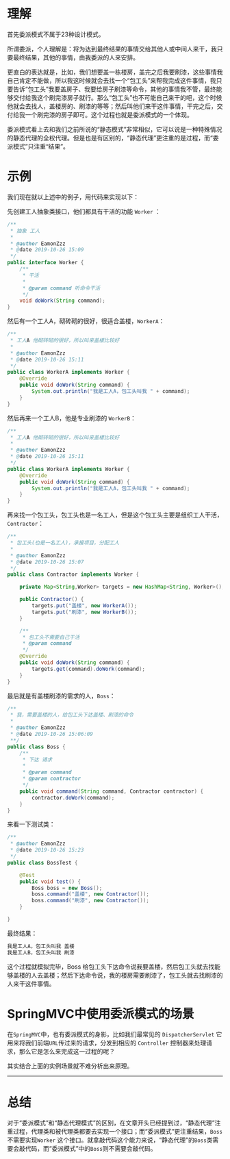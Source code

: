 # 理解

首先委派模式不属于23种设计模式。

所谓委派，个人理解是：将为达到最终结果的事情交给其他人或中间人来干，我只要最终结果，其他的事情，由我委派的人来安排。

更直白的表达就是，比如，我们想要盖一栋楼房，盖完之后我要刷漆，这些事情我自己肯定不能做，所以我这时候就会去找一个“包工头”来帮我完成这件事情，我只要告诉“包工头”我要盖房子、我要给房子刷漆等命令，其他的事情我不管，最终能够交付给我这个刷完漆房子就行。那么“包工头”也不可能自己来干的吧，这个时候他就会去找人，盖楼房的、刷漆的等等；然后叫他们来干这件事情，干完之后，交付给我一个刷完漆的房子即可。这个过程也就是委派模式的一个体现。

委派模式看上去和我们之前所说的“静态模式”非常相似，它可以说是一种特殊情况的静态代理的全权代理。但是也是有区别的，“静态代理”更注重的是过程，而“委派模式”只注重“结果”。

# 示例

我们现在就以上述中的例子，用代码来实现以下：

先创建工人抽象类接口，他们都具有干活的功能 `Worker` ：
```java
/**
 * 抽象 工人
 *
 * @author EamonZzz
 * @date 2019-10-26 15:09
 */
public interface Worker {
    /**
     * 干活
     *
     * @param command 听命令干活
     */
    void doWork(String command);
}
```

然后有一个工人A，砌砖砌的很好，很适合盖楼，`WorkerA`：
```java
/**
 * 工人A 他砌砖砌的很好，所以叫来盖楼比较好
 *
 * @author EamonZzz
 * @date 2019-10-26 15:11
 */
public class WorkerA implements Worker {
    @Override
    public void doWork(String command) {
        System.out.println("我是工人A，包工头叫我 " + command);
    }
}
```

然后再来一个工人B，他是专业刷漆的 `WorkerB`：
```java
/**
 * 工人A 他砌砖砌的很好，所以叫来盖楼比较好
 *
 * @author EamonZzz
 * @date 2019-10-26 15:11
 */
public class WorkerA implements Worker {
    @Override
    public void doWork(String command) {
        System.out.println("我是工人A，包工头叫我 " + command);
    }
}
```

再来找一个包工头，包工头也是一名工人，但是这个包工头主要是组织工人干活，`Contractor`：
```java
/**
 * 包工头(也是一名工人)，承接项目，分配工人
 *
 * @author EamonZzz
 * @date 2019-10-26 15:07
 */
public class Contractor implements Worker {

    private Map<String,Worker> targets = new HashMap<String, Worker>();

    public Contractor() {
        targets.put("盖楼", new WorkerA());
        targets.put("刷漆", new WorkerB());
    }

    /**
     * 包工头不需要自己干活
     * @param command
     */
    @Override
    public void doWork(String command) {
        targets.get(command).doWork(command);
    }
}
```

最后就是有盖楼刷漆的需求的人，`Boss`：
```java
/**
 * 我，需要盖楼的人，给包工头下达盖楼、刷漆的命令
 *
 * @author EamonZzz
 * @date 2019-10-26 15:06:09
 **/
public class Boss {
    /**
     * 下达 请求
     *
     * @param command
     * @param contractor
     */
    public void command(String command, Contractor contractor) {
        contractor.doWork(command);
    }
}
```

来看一下测试类：

```java
/**
 * @author EamonZzz
 * @date 2019-10-26 15:23
 */
public class BossTest {

    @Test
    public void test() {
        Boss boss = new Boss();
        boss.command("盖楼", new Contractor());
        boss.command("刷漆", new Contractor());
    }

}
```

最终结果：
```java
我是工人A，包工头叫我 盖楼
我是工人B，包工头叫我 刷漆
```

这个过程就模拟完毕，Boss 给包工头下达命令说我要盖楼，然后包工头就去找能够盖楼的人去盖楼；然后下达命令说，我的楼房需要刷漆了，包工头就去找刷漆的人来干这件事情。

# SpringMVC中使用委派模式的场景

在`SpringMVC`中，也有委派模式的身影，比如我们最常见的 `DispatcherServlet` 它用来将我们前端`URL`传过来的请求，分发到相应的 `Controller` 控制器来处理请求，那么它是怎么来完成这一过程的呢？

其实结合上面的实例场景就不难分析出来原理。

---

# 总结

对于“委派模式”和“静态代理模式”的区别，在文章开头已经提到过，“静态代理”注重过程，代理类和被代理类都要去实现一个接口；而“委派模式”更注重结果，`Boss`不需要实现`Worker` 这个接口。就拿敲代码这个能力来说，“静态代理”的`Boss`类需要会敲代码，而“委派模式”中的`Boss`则不需要会敲代码。
